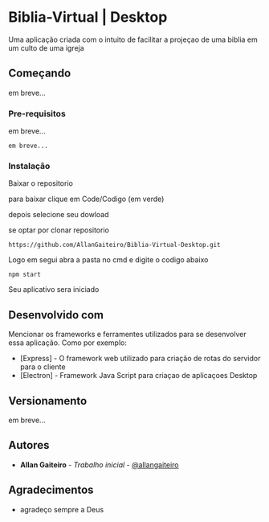 # Biblia-Virtual | Desktop

Uma aplicação criada com o intuito de facilitar a projeçao de uma biblia em um culto de uma igreja

## Começando

em breve...

### Pre-requisitos

em breve...

```
em breve...
```

### Instalação

Baixar o repositorio

para baixar clique em Code/Codigo (em verde)

depois selecione seu dowload

se optar por clonar repositorio

```
https://github.com/AllanGaiteiro/Biblia-Virtual-Desktop.git
```

Logo em segui abra a pasta no cmd e digite o codigo abaixo

```
npm start
```

Seu aplicativo sera iniciado


## Desenvolvido com
Mencionar os frameworks e ferramentes utilizados para se desenvolver essa aplicação. Como por exemplo:

* [Express] - O framework web utilizado para criação de rotas do servidor para o cliente
* [Electron] - Framework Java Script para criaçao de aplicaçoes Desktop



## Versionamento

em breve...

## Autores

* **Allan Gaiteiro** - *Trabalho inicial* - [@allangaiteiro](https://github.com/AllanGaiteiro)



## Agradecimentos

* agradeço sempre a Deus


